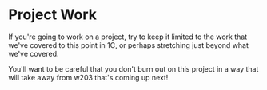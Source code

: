 # Project Work 

If you're going to work on a project, try to keep it limited to the work that we've covered to this point in 1C, or perhaps stretching just beyond what we've covered. 

You'll want to be careful that you don't burn out on this project in a way that will take away from w203 that's coming up next! 
